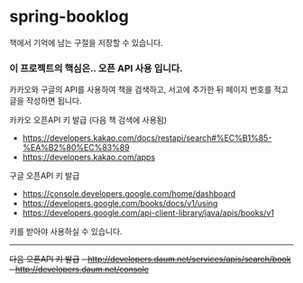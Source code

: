 # spring-booklog

책에서 기억에 남는 구절을 저장할 수 있습니다.

### 이 프로젝트의 핵심은.. 오픈 API 사용 입니다.
카카오와 구글의 API를 사용하여 책을 검색하고, 서고에 추가한 뒤
페이지 번호를 적고 글을 작성하면 됩니다.


카카오 오픈API 키 발급 (다음 책 검색에 사용됨)
- https://developers.kakao.com/docs/restapi/search#%EC%B1%85-%EA%B2%80%EC%83%89
- https://developers.kakao.com/apps


구글 오픈API 키 발급
- https://console.developers.google.com/home/dashboard
- https://developers.google.com/books/docs/v1/using
- https://developers.google.com/api-client-library/java/apis/books/v1

키를 받아야 사용하실 수 있습니다.

---

~~다음 오픈API 키 발급~~
~~- http://developers.daum.net/services/apis/search/book~~
~~- http://developers.daum.net/console~~